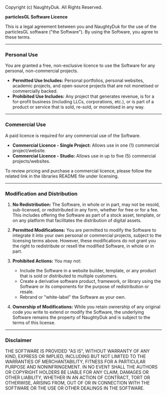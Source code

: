 Copyright (c) NaughtyDuk. All Rights Reserved.

**particlesGL Software Licence**

This is a legal agreement between you and NaughtyDuk for the use of the particlesGL software ("the Software"). By using the Software, you agree to these terms.

---

### Personal Use

You are granted a free, non-exclusive licence to use the Software for any personal, non-commercial projects.

- **Permitted Use Includes:** Personal portfolios, personal websites, academic projects, and open-source projects that are not monetised or commercially backed.
- **Prohibited Use Includes:** Any project that generates revenue, is for a for-profit business (including LLCs, corporations, etc.), or is part of a product or service that is sold, re-sold, or monetised in any way.

---

### Commercial Use

A paid licence is required for any commercial use of the Software.

- **Commercial Licence - Single Project:** Allows use in one (1) commercial project/website.
- **Commercial Licence - Studio:** Allows use in up to five (5) commercial projects/websites.

To review pricing and purchase a commercial licence, please follow the related link in the libraries README file under licensing.

---

### Modification and Distribution

1.  **No Redistribution:** The Software, in whole or in part, may not be resold, sub-licensed, or redistributed in any form, whether for free or for a fee. This includes offering the Software as part of a stock asset, template, or on any platform that facilitates the distribution of digital assets.

2.  **Permitted Modifications:** You are permitted to modify the Software to integrate it into your own personal or commercial projects, subject to the licensing terms above. However, these modifications do not grant you the right to redistribute or resell the modified Software, in whole or in part.

3.  **Prohibited Actions:** You may not:

    - Include the Software in a website builder, template, or any product that is sold or distributed to multiple customers.
    - Create a derivative software product, framework, or library using the Software or its components for the purpose of redistribution or resale.
    - Rebrand or "white-label" the Software as your own.

4.  **Ownership of Modifications:** While you retain ownership of any original code you write to extend or modify the Software, the underlying Software remains the property of NaughtyDuk and is subject to the terms of this license.

---

### Disclaimer

THE SOFTWARE IS PROVIDED "AS IS", WITHOUT WARRANTY OF ANY KIND, EXPRESS OR IMPLIED, INCLUDING BUT NOT LIMITED TO THE WARRANTIES OF MERCHANTABILITY, FITNESS FOR A PARTICULAR PURPOSE AND NONINFRINGEMENT. IN NO EVENT SHALL THE AUTHORS OR COPYRIGHT HOLDERS BE LIABLE FOR ANY CLAIM, DAMAGES OR OTHER LIABILITY, WHETHER IN AN ACTION OF CONTRACT, TORT OR OTHERWISE, ARISING FROM, OUT OF OR IN CONNECTION WITH THE SOFTWARE OR THE USE OR OTHER DEALINGS IN THE SOFTWARE.
